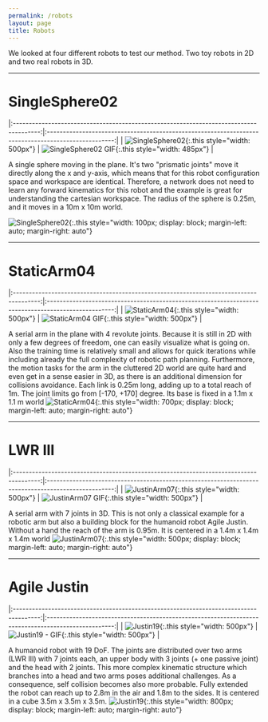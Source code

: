 ```yaml
---
permalink: /robots
layout: page
title: Robots
---
```

We looked at four different robots to test our method.
Two toy robots in 2D and two real robots in 3D. 

---
# SingleSphere02

|:--------------------------------------------------------------------------------------:|:---------------------------------------------------------------------------------------------------:|
| ![SingleSphere02](../assets/imgs/robots/SingleSphere02__w2_s992.png){:.this style="width: 500px"} | ![SingleSphere02 GIF](../assets/imgs/robots/SingleSphere02__w2_s992.gif){:.this style="width: 485px"} |

A single sphere moving in the plane.
It's two "prismatic joints" move it directly along the x and y-axis, which means that for this robot configuration space and workspace are identical.
Therefore, a network does not need to learn any forward kinematics for this robot and the example is great for understanding the cartesian workspace.
The radius of the sphere is 0.25m, and it moves in a 10m x 10m world.


![SingleSphere02](../assets/imgs/robots/SingleSphere02.jpg){:.this 
style="width: 100px; 
display: block;
margin-left: auto;
margin-right: auto"}



---
# StaticArm04

|:--------------------------------------------------------------------------------------:|:---------------------------------------------------------------------------------------------------:|
| ![StaticArm04](../assets/imgs/robots/StaticArm04__w0_s40.png){:.this style="width: 500px"} | ![StaticArm04 GIF](../assets/imgs/robots/StaticArm04__w0_s40.gif){:.this style="width: 500px"} |

A serial arm in the plane with 4 revolute joints.
Because it is still in 2D with only a few degrees of freedom, one can easily visualize what is going on. 
Also the training time is relatively small and allows for quick iterations while including already the full complexity of robotic path planning.
Furthermore, the motion tasks for the arm in the cluttered 2D world are quite hard and even get in a sense easier in 3D, as there is an additional dimension for collisions avoidance. 
Each link is 0.25m long, adding up to a total reach of 1m.
The joint limits go from [-170, +170] degree.
Its base is fixed in a 1.1m x 1.1 m world
![StaticArm04](../assets/imgs/robots/StaticArm04.png){:.this 
style="width: 700px; 
display: block;
margin-left: auto;
margin-right: auto"}

---
# LWR III

|:--------------------------------------------------------------------------------------:|:---------------------------------------------------------------------------------------------------:|
| ![JustinArm07](../assets/imgs/robots/JustinArm07_qq_ja07_1_22.jpg){:.this style="width: 500px"} | ![JustinArm07 GIF](../assets/imgs/robots/JustinArm07_qq_ja07_1_22.gif){:.this style="width: 500px"} |


A serial arm with 7 joints in 3D.
This is not only a classical example for a robotic arm but also a building block for the humanoid robot Agile Justin.
Without a hand the reach of the arm is 0.95m.
It is centered in a 1.4m x 1.4m x 1.4m world
![JustinArm07](../assets/imgs/robots/JustinArm07.jpg){:.this 
style="width: 500px; 
display: block;
margin-left: auto;
margin-right: auto"}

---
# Agile Justin

|:--------------------------------------------------------------------------------------:|:---------------------------------------------------------------------------------------------------:|
| ![Justin19](../assets/imgs/robots/Justin19__w0_s0.png){:.this style="width: 500px"} | ![Justin19 - GIF](../assets/imgs/robots/Justin19__w0_s0.gif){:.this style="width: 500px"} |

A humanoid robot with 19 DoF.
The joints are distributed over two arms (LWR III) with 7 joints each, an upper body with 3 joints (+ one passive joint)
and the head with 2 joints.
This more complex kinematic structure which branches into a head and two arms poses additional challenges.
As a consequence, self collision becomes also more probable.
Fully extended the robot can reach up to 2.8m in the air and 1.8m to the sides.
It is centered in a cube 3.5m x 3.5m x 3.5m.
![Justin19](../assets/imgs/robots/Justin19.jpg){:.this 
style="width: 800px; 
display: block;
margin-left: auto;
margin-right: auto"}
